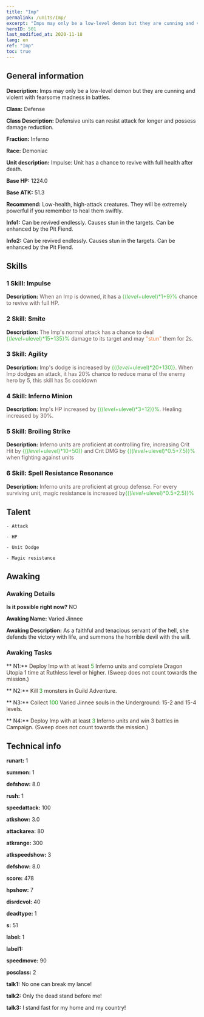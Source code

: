 ```yaml
---
title: "Imp"
permalink: /units/Imp/
excerpt: "Imps may only be a low-level demon but they are cunning and violent with fearsome madness in battles."
heroID: 501
last_modified_at: 2020-11-18
lang: en
ref: "Imp"
toc: true
---
```

## General information
 **Description:** Imps may only be a low-level demon but they are cunning and violent with fearsome madness in battles.

 **Class:** Defense

 **Class Description:** Defensive units can resist attack for longer and possess damage reduction.

 **Fraction:** Inferno

 **Race:** Demoniac

 **Unit description:** Impulse: Unit has a chance to revive with full health after death.

 **Base HP:** 1224.0

 **Base ATK:** 51.3

 **Recommend:** Low-health, high-attack creatures. They will be extremely powerful if you remember to heal them swiftly.

 **Info1:** Can be revived endlessly. Causes stun in the targets. Can be enhanced by the Pit Fiend.

 **Info2:** Can be revived endlessly. Causes stun in the targets. Can be enhanced by the Pit Fiend.

## Skills
### 1 Skill: Impulse
 **Description:** <span style="color: #645252">When an Imp is downed, it has a <span style="color: black"><span style="color: #48b946">{($level+$ulevel)*1+9}%<span style="color: black"><span style="color: #645252"> chance to revive with full HP.<span style="color: black">

### 2 Skill: Smite
 **Description:** <span style="color: #645252">The Imp's normal attack has a chance to deal <span style="color: black"><span style="color: #48b946">{($level+$ulevel)*15+135}%<span style="color: black"><span style="color: #645252"> damage to its target and may <span style="color: black"><span style="color: #e07c44">\"stun\"<span style="color: black"><span style="color: #645252"> them for 2s.<span style="color: black">

### 3 Skill: Agility
 **Description:** <span style="color: #645252">Imp's dodge is increased by <span style="color: black"><span style="color: #48b946">{(($level+$ulevel)*20+130)}<span style="color: black"><span style="color: #645252">. When Imp dodges an attack, it has 20% chance to reduce mana of the enemy hero by 5, this skill has 5s cooldown <span style="color: black">

### 4 Skill: Inferno Minion
 **Description:** <span style="color: #645252">Imp's HP increased by <span style="color: black"><span style="color: #48b946">{(($level+$ulevel)*3+12)}%<span style="color: black"><span style="color: #645252">. Healing increased by 30%.<span style="color: black">

### 5 Skill: Broiling Strike
 **Description:** <span style="color: #645252">Inferno units are proficient at controlling fire, increasing Crit Hit by <span style="color: black"><span style="color: #48b946">{(($level+$ulevel)*10+50)}<span style="color: black"><span style="color: #645252"> and Crit DMG by <span style="color: black"><span style="color: #48b946">{(($level+$ulevel)*0.5+7.5)}%<span style="color: black"><span style="color: #645252"> when fighting against <burned> units<span style="color: black">

### 6 Skill: Spell Resistance Resonance
 **Description:** <span style="color: #645252">Inferno units are proficient at group defense. For every surviving unit, magic resistance is increased by<span style="color: black"><span style="color: #48b946">{(($level+$ulevel)*0.5+2.5)}%<span style="color: black"><span style="color: #645252"><span style="color: black">

## Talent

    - Attack

    - HP

    - Unit Dodge

    - Magic resistance

## Awaking
### Awaking Details
 **Is it possible right now?** NO

 **Awaking Name:** Varied Jinnee

 **Awaking Description:** As a faithful and tenacious servant of the hell, she defends the victory with life, and summons the horrible devil with the will.

### Awaking Tasks
 ** N1:** <span style="color: #3c2a1e">Deploy Imp with at least <span style="color: black"><span style="color: #1ca216">5<span style="color: black"><span style="color: #3c2a1e"> Inferno units and complete Dragon Utopia 1 time at Ruthless level or higher. (Sweep does not count towards the mission.)<span style="color: black">

 ** N2:** <span style="color: #3c2a1e">Kill <span style="color: black"><span style="color: #1ca216">3<span style="color: black"><span style="color: #3c2a1e"> monsters in Guild Adventure.<span style="color: black">

 ** N3:** <span style="color: #3c2a1e">Collect <span style="color: black"><span style="color: #1ca216">100<span style="color: black"><span style="color: #3c2a1e"> Varied Jinnee souls in the Underground: 15-2 and 15-4 levels.<span style="color: black">

 ** N4:** <span style="color: #3c2a1e">Deploy Imp with at least <span style="color: black"><span style="color: #1ca216">3<span style="color: black"><span style="color: #3c2a1e"> Inferno units and win 3 battles in Campaign. (Sweep does not count towards the mission.)<span style="color: black">

## Technical info
 **runart:** 1

 **summon:** 1

 **defshow:** 8.0

 **rush:** 1

 **speedattack:** 100

 **atkshow:** 3.0

 **attackarea:** 80

 **atkrange:** 300

 **atkspeedshow:** 3

 **defshow:** 8.0

 **score:** 478

 **hpshow:** 7

 **disrdcvol:** 40

 **deadtype:** 1

 **s:** 51

 **label:** 1

 **label1:** 

 **speedmove:** 90

 **posclass:** 2

 **talk1:** No one can break my lance!

 **talk2:** Only the dead stand before me!

 **talk3:** I stand fast for my home and my country!

